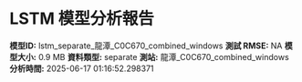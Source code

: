 # LSTM 模型分析報告
**模型ID:** lstm_separate_龍潭_C0C670_combined_windows
**測試 RMSE:** NA
**模型大小:** 0.9 MB
**資料類型:** separate
**測站:** 龍潭_C0C670_combined_windows
**分析時間:** 2025-06-17 01:16:52.298371
